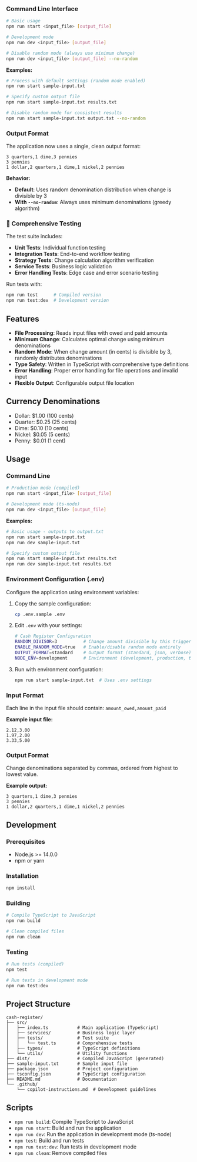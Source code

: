 
### Command Line Interface

```bash
# Basic usage
npm run start <input_file> [output_file]

# Development mode
npm run dev <input_file> [output_file]

# Disable random mode (always use minimum change)
npm run dev <input_file> [output_file] --no-random
```

**Examples:**
```bash
# Process with default settings (random mode enabled)
npm run start sample-input.txt

# Specify custom output file
npm run start sample-input.txt results.txt

# Disable random mode for consistent results
npm run start sample-input.txt output.txt --no-random
```

### Output Format

The application now uses a single, clean output format:

```
3 quarters,1 dime,3 pennies
3 pennies
1 dollar,2 quarters,1 dime,1 nickel,2 pennies
```

**Behavior:**
- **Default**: Uses random denomination distribution when change is divisible by 3
- **With `--no-random`**: Always uses minimum denominations (greedy algorithm)

### **🧪 Comprehensive Testing**

The test suite includes:
- **Unit Tests**: Individual function testing
- **Integration Tests**: End-to-end workflow testing  
- **Strategy Tests**: Change calculation algorithm verification
- **Service Tests**: Business logic validation
- **Error Handling Tests**: Edge case and error scenario testing

Run tests with:
```bash
npm run test      # Compiled version
npm run test:dev  # Development version
```

## Features

- **File Processing**: Reads input files with owed and paid amounts
- **Minimum Change**: Calculates optimal change using minimum denominations
- **Random Mode**: When change amount (in cents) is divisible by 3, randomly distributes denominations
- **Type Safety**: Written in TypeScript with comprehensive type definitions
- **Error Handling**: Proper error handling for file operations and invalid input
- **Flexible Output**: Configurable output file location

## Currency Denominations

- Dollar: $1.00 (100 cents)
- Quarter: $0.25 (25 cents)
- Dime: $0.10 (10 cents)
- Nickel: $0.05 (5 cents)
- Penny: $0.01 (1 cent)

## Usage

### Command Line

```bash
# Production mode (compiled)
npm run start <input_file> [output_file]

# Development mode (ts-node)
npm run dev <input_file> [output_file]
```

**Examples:**
```bash
# Basic usage - outputs to output.txt
npm run start sample-input.txt
npm run dev sample-input.txt

# Specify custom output file
npm run start sample-input.txt results.txt
npm run dev sample-input.txt results.txt
```

### Environment Configuration (.env)

Configure the application using environment variables:

1. Copy the sample configuration:
   ```bash
   cp .env.sample .env
   ```

2. Edit `.env` with your settings:
   ```bash
   # Cash Register Configuration
   RANDOM_DIVISOR=3          # Change amount divisible by this triggers random mode
   ENABLE_RANDOM_MODE=true   # Enable/disable random mode entirely
   OUTPUT_FORMAT=standard    # Output format (standard, json, verbose)
   NODE_ENV=development      # Environment (development, production, test)
   ```

3. Run with environment configuration:
   ```bash
   npm run start sample-input.txt  # Uses .env settings
   ```

### Input Format

Each line in the input file should contain: `amount_owed,amount_paid`

**Example input file:**
```
2.12,3.00
1.97,2.00
3.33,5.00
```

### Output Format

Change denominations separated by commas, ordered from highest to lowest value.

**Example output:**
```
3 quarters,1 dime,3 pennies
3 pennies
1 dollar,2 quarters,1 dime,1 nickel,2 pennies
```

## Development

### Prerequisites

- Node.js >= 14.0.0
- npm or yarn

### Installation

```bash
npm install
```

### Building

```bash
# Compile TypeScript to JavaScript
npm run build

# Clean compiled files
npm run clean
```

### Testing

```bash
# Run tests (compiled)
npm test

# Run tests in development mode
npm run test:dev
```

## Project Structure

```
cash-register/
├── src/
│   ├── index.ts           # Main application (TypeScript)
│   ├── services/          # Business logic layer
│   ├── tests/             # Test suite
│   │   └── test.ts        # Comprehensive tests
│   ├── types/             # TypeScript definitions
│   └── utils/             # Utility functions
├── dist/                  # Compiled JavaScript (generated)
├── sample-input.txt       # Sample input file
├── package.json           # Project configuration
├── tsconfig.json          # TypeScript configuration
├── README.md              # Documentation
└── .github/
    └── copilot-instructions.md  # Development guidelines
```

## Scripts

- `npm run build`: Compile TypeScript to JavaScript
- `npm run start`: Build and run the application
- `npm run dev`: Run the application in development mode (ts-node)
- `npm test`: Build and run tests
- `npm run test:dev`: Run tests in development mode
- `npm run clean`: Remove compiled files